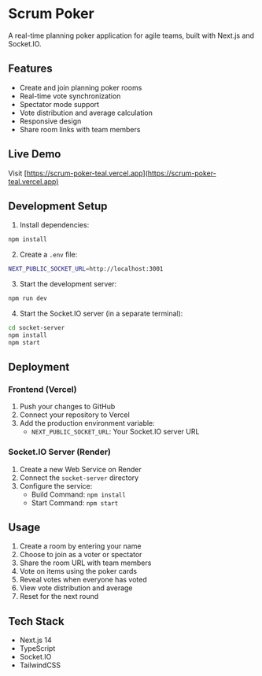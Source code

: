 # Scrum Poker

A real-time planning poker application for agile teams, built with Next.js and Socket.IO.

## Features

- Create and join planning poker rooms
- Real-time vote synchronization
- Spectator mode support
- Vote distribution and average calculation
- Responsive design
- Share room links with team members

## Live Demo

Visit [https://scrum-poker-teal.vercel.app](https://scrum-poker-teal.vercel.app)

## Development Setup

1. Install dependencies:

```bash
npm install
```

2. Create a `.env` file:

```bash
NEXT_PUBLIC_SOCKET_URL=http://localhost:3001
```

3. Start the development server:

```bash
npm run dev
```

4. Start the Socket.IO server (in a separate terminal):

```bash
cd socket-server
npm install
npm start
```

## Deployment

### Frontend (Vercel)

1. Push your changes to GitHub
2. Connect your repository to Vercel
3. Add the production environment variable:
   - `NEXT_PUBLIC_SOCKET_URL`: Your Socket.IO server URL

### Socket.IO Server (Render)

1. Create a new Web Service on Render
2. Connect the `socket-server` directory
3. Configure the service:
   - Build Command: `npm install`
   - Start Command: `npm start`

## Usage

1. Create a room by entering your name
2. Choose to join as a voter or spectator
3. Share the room URL with team members
4. Vote on items using the poker cards
5. Reveal votes when everyone has voted
6. View vote distribution and average
7. Reset for the next round

## Tech Stack

- Next.js 14
- TypeScript
- Socket.IO
- TailwindCSS
